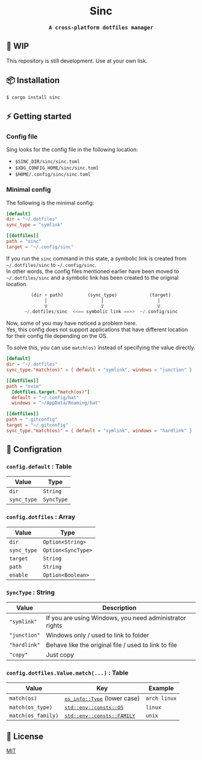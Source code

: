 <div align='center'>

# Sinc

<samp>

**A cross-platform dotfiles manager**

</samp>

</div>

## 🚧 WIP

This repository is still development. Use at your own lisk.

## 📦 Installation

```shell
$ cargo install sinc
```

## ⚡️ Getting started

### Config file

Sing looks for the config file in the following location:

- `$SINC_DIR/sinc/sinc.toml`
- `$XDG_CONFIG_HOME/sinc/sinc.toml`
- `$HOME/.config/sinc/sinc.toml`

### Minimal config

The following is the minimal config:

```toml
[default]
dir = "~/.dotfiles"
sync_type = "symlink"

[[dotfiles]]
path = "sinc"
target = "~/.config/sinc"
```

If you run the `sinc` command in this state, a symbolic link is created from `~/.dotfiles/sinc` to `~/.config/sinc`. \
In other words, the config files mentioned earlier have been moved to `~/.dotfiles/sinc` and a symbolic link has been created to the original location.

<div align='center'>

```haskell
(dir + path)         (sync_type)            (target)
 │                    │                    │
 V                    V                    V
~/.dotfiles/sinc  <<== symbolic link ==>>  ~/.config/sinc
```

</div>

Now, some of you may have noticed a problem here. \
Yes, this config does not support applications that have different location for their config file depending on the OS.

To solve this, you can use `match(os)` instead of specifying the value directly.

```toml
[default]
dir = "~/.dotfiles"
sync_type."match(os)" = { default = "symlink", windows = "junction" }

[[dotfiles]]
path = "nvim"
  [dotfiles.target."match(os)"]
  default = "~/.config/bat"
  windows = "~/AppData/Roaming/bat"

[[dotfiles]]
path = ".gitconfig"
target = "~/.gitconfig"
sync_type."match(os)" = { default = "symlink", windows = "hardlink" }
```

## 🔧 Configration

### `config.default` : Table

| Value | Type |
| - | - |
|`dir`|`String`|
|`sync_type`|`SyncType`|

### `config.dotfiles` : Array

| Value | Type |
| - | - |
|`dir`|`Option<String>`|
|`sync_type`|`Option<SyncType>`|
|`target`|`String`|
|`path`|`String`|
|`enable`|`Option<Boolean>`|

### `SyncType` : String

| Value | Description |
| - | - |
|`"symlink"`|If you are using Windows, you need administrator rights|
|`"junction"`|Windows only / used to link to folder|
|`"hardlink"`|Behave like the original file / used to link to file|
|`"copy"`|Just copy|

### `config.dotfiles.Value.match(...)` : Table

| Value | Key | Example |
| - | - | - |
|`match(os)`|<samp>[os_info::Type](https://docs.rs/os_info/latest/os_info/enum.Type.html)</samp> (lower case)|`arch linux`|
|`match(os_type)`|<samp>[std::env::consts::OS](https://doc.rust-lang.org/std/env/consts/constant.OS.html)</samp>|`linux`|
|`match(os_family)`|<samp>[std::env::consts::FAMILY](https://doc.rust-lang.org/std/env/consts/constant.FAMILY.html)</samp>|`unix`|

## 📃 License

[MIT](./LICENSE)
